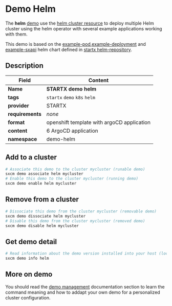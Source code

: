# Demo Helm

The **helm** [demo](../../5-demos) use the [helm cluster resource](../../resources/helm) to deploy multiple Helm cluster using the helm operator with several example applications working with them.

This demo is based on the [example-pod](https://helm-repository.readthedocs.io/en/latest/charts/example-pod),[example-deployment](https://helm-repository.readthedocs.io/en/latest/charts/example-deployment) and [example-sxapi](https://helm-repository.readthedocs.io/en/latest/charts/example-sxapi) helm chart defined in [startx helm-repository](https://helm-repository.readthedocs.io).

## Description

| Field            | Content                                    |
| ---------------- | ------------------------------------------ |
| **Name**         | **STARTX demo helm**                       |
| **tags**         | `startx` `demo` `k8s` `helm`               |
| **provider**     | STARTX                                     |
| **requirements** | _none_                                     |
| **format**       | openshift template with argoCD application |
| **content**      | 6 ArgoCD application                       |
| **namespace**    | demo-helm                                  |

## Add to a cluster

```bash
# Associate this demo to the cluster mycluster (runable demo)
sxcm demo associate helm mycluster
# Enable this demo to the cluster mycluster (running demo)
sxcm demo enable helm mycluster
```

## Remove from a cluster

```bash
# Dissociate this demo from the cluster mycluster (removable demo)
sxcm demo dissociate helm mycluster
# Disable this demo from the cluster mycluster (removed demo)
sxcm demo disable helm mycluster
```

## Get demo detail

```bash
# Read information about the demo version installed into your host (local)
sxcm demo info helm
```

## More on demo

You should read the [demo management](../../5-demos) documentation section to learn the command
meaning and how to addapt your own demo for a personalized cluster configuration.
